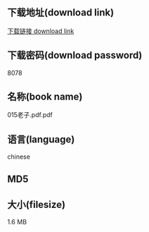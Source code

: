 ## 下载地址(download link)
[下载链接 download link](https://tutu365.netlify.app/?s=015%E8%80%81%E5%AD%90.pdf)

## 下载密码(download password)
8078

## 名称(book name)
015老子.pdf.pdf

## 语言(language)
chinese

## MD5


## 大小(filesize)
1.6 MB
